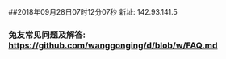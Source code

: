 ##2018年09月28日07时12分07秒 新址: 142.93.141.5
### 兔友常见问题及解答: https://github.com/wanggonging/d/blob/w/FAQ.md
